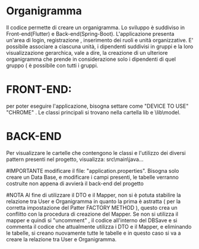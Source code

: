 # Organigramma
Il codice permette di creare un organigramma. Lo sviluppo è suddiviso in Front-end(Flutter) e Back-end(Spring-Boot).
L'applicazione presenta un'area di login, registrazione , inserimento dei ruoli e unità organizzative. E' possibile associare a ciascuna unità,  i dipendenti suddivisi in gruppi 
e la loro visualizzazione gerarchica, vale a dire, la creazione di un ulteriore organigramma che prende in considerazione solo i dipendenti di quel gruppo ( è possibile con tutti i gruppi.
# FRONT-END:
per poter eseguire l'applicazione, bisogna settare come "DEVICE TO USE" "CHROME" .
Le classi principali si trovano nella cartella lib e \lib\model.

# BACK-END 
Per visualizzare le cartelle che contengono le classi e l'utilizzo dei diversi pattern presenti nel progetto, visualizza: src\main\java\... 

#IMPORTANTE 
modificare il file: "application.properties". Bisogna solo creare un Data Base, e modificare i campi presenti, le tabelle verranno costruite non appena di avvierà il back-end del progetto 

#NOTA
Al fine di utilizzare il DTO e il Mapper, non si è potuta stabilire la relazione tra User e Organigramma in quanto la prima è astratta ( per la corretta impostazione del Patter FACTORY METHOD ), questo crea un  conflitto con la procedura di creazione del Mapper. 
Se non si utilizza il mapper e quindi si "uncomment" , il codice all'interno del DBSave e si commenta il codice che attualmente utilizza i DTO e il Mapper, e eliminando le tabelle, si creano nuovamente tutte le tabelle e in questo caso si va a creare la relazione 
tra User e Organigramma.
